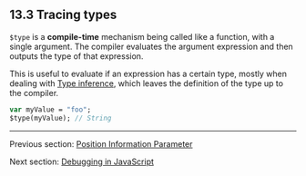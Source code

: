 ## 13.3 Tracing types

`$type` is a **compile-time** mechanism being called like a function, with a single argument. The compiler evaluates the argument expression and then outputs the type of that expression.

This is useful to evaluate if an expression has a certain type, mostly when dealing with [Type inference](type-system-type-inference.md), which leaves the definition of the type up to the compiler.

```haxe
var myValue = "foo";
$type(myValue); // String
```

---

Previous section: [Position Information Parameter](debugging-posinfos.md)

Next section: [Debugging in JavaScript](debugging-javascript.md)